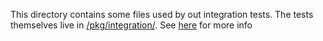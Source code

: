 This directory contains some files used by out integration tests. The tests themselves live in [/pkg/integration/](/pkg/integration/). See [here](/pkg/integration/README.md) for more info
